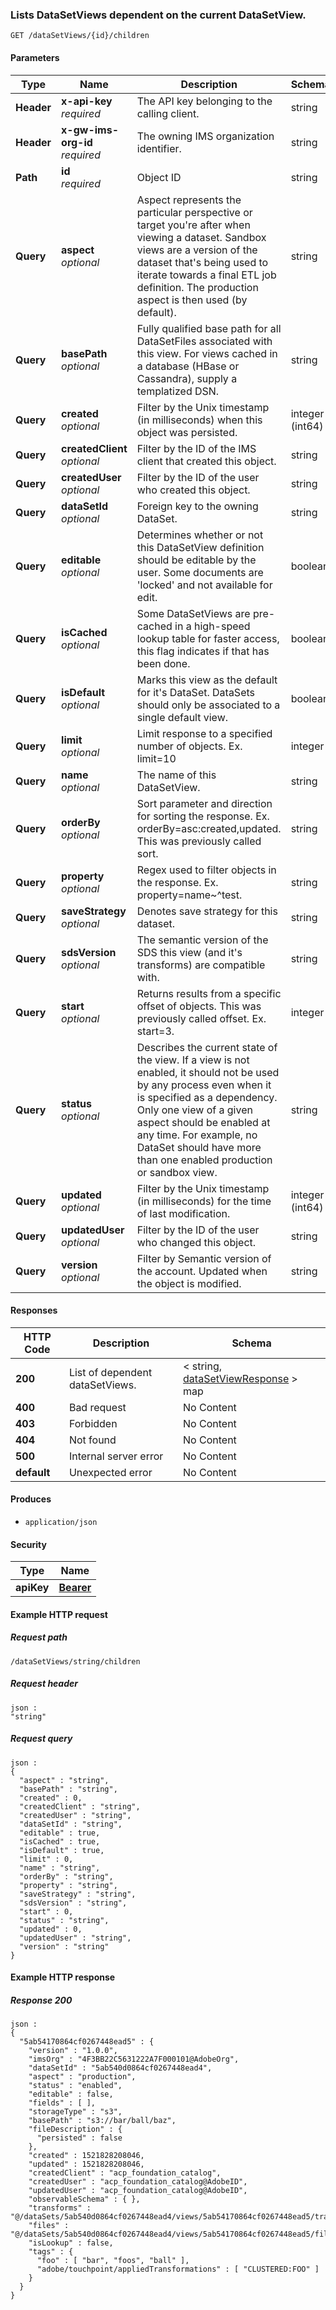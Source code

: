 
<a name="get_children_by_data_set_view_id"></a>
### Lists DataSetViews dependent on the current DataSetView.
```
GET /dataSetViews/{id}/children
```


#### Parameters

|Type|Name|Description|Schema|
|---|---|---|---|
|**Header**|**x-api-key**  <br>*required*|The API key belonging to the calling client.|string|
|**Header**|**x-gw-ims-org-id**  <br>*required*|The owning IMS organization identifier.|string|
|**Path**|**id**  <br>*required*|Object ID|string|
|**Query**|**aspect**  <br>*optional*|Aspect represents the particular perspective or target you're after when viewing a dataset. Sandbox views are a version of the dataset that's being used to iterate towards a final ETL job definition. The production aspect is then used (by default).|string|
|**Query**|**basePath**  <br>*optional*|Fully qualified base path for all DataSetFiles associated with this view. For views cached in a database (HBase or Cassandra), supply a templatized DSN.|string|
|**Query**|**created**  <br>*optional*|Filter by the Unix timestamp (in milliseconds) when this object was persisted.|integer (int64)|
|**Query**|**createdClient**  <br>*optional*|Filter by the ID of the IMS client that created this object.|string|
|**Query**|**createdUser**  <br>*optional*|Filter by the  ID of the user who created this object.|string|
|**Query**|**dataSetId**  <br>*optional*|Foreign key to the owning DataSet.|string|
|**Query**|**editable**  <br>*optional*|Determines whether or not this DataSetView definition should be editable by the user.  Some documents are 'locked' and not available for edit.|boolean|
|**Query**|**isCached**  <br>*optional*|Some DataSetViews are pre-cached in a high-speed lookup table for faster access, this flag indicates if that has been done.|boolean|
|**Query**|**isDefault**  <br>*optional*|Marks this view as the default for it's DataSet. DataSets should only be associated to a single default view.|boolean|
|**Query**|**limit**  <br>*optional*|Limit response to a specified number of objects. Ex. limit=10|integer|
|**Query**|**name**  <br>*optional*|The name of this DataSetView.|string|
|**Query**|**orderBy**  <br>*optional*|Sort parameter and direction for sorting the response. Ex. orderBy=asc:created,updated. This was previously called sort.|string|
|**Query**|**property**  <br>*optional*|Regex used to filter objects in the response. Ex. property=name~^test.|string|
|**Query**|**saveStrategy**  <br>*optional*|Denotes save strategy for this dataset.|string|
|**Query**|**sdsVersion**  <br>*optional*|The semantic version of the SDS this view (and it's transforms) are compatible with.|string|
|**Query**|**start**  <br>*optional*|Returns results from a specific offset of objects. This was previously called offset. Ex. start=3.|integer|
|**Query**|**status**  <br>*optional*|Describes the current state of the view.  If a view is not enabled, it should not be used by any process even when it is specified as a dependency. Only one view of a given aspect should be enabled at any time. For example, no DataSet should have more than one enabled production or sandbox view.|string|
|**Query**|**updated**  <br>*optional*|Filter by the Unix timestamp (in milliseconds) for the time of last modification.|integer (int64)|
|**Query**|**updatedUser**  <br>*optional*|Filter by the  ID of the user who changed this object.|string|
|**Query**|**version**  <br>*optional*|Filter by Semantic version of the account. Updated when the object is modified.|string|


#### Responses

|HTTP Code|Description|Schema|
|---|---|---|
|**200**|List of dependent dataSetViews.|< string, [dataSetViewResponse](../definitions/dataSetViewResponse.md#datasetviewresponse) > map|
|**400**|Bad request|No Content|
|**403**|Forbidden|No Content|
|**404**|Not found|No Content|
|**500**|Internal server error|No Content|
|**default**|Unexpected error|No Content|


#### Produces

* `application/json`


#### Security

|Type|Name|
|---|---|
|**apiKey**|**[Bearer](security.md#bearer)**|


#### Example HTTP request

##### Request path
```
/dataSetViews/string/children
```


##### Request header
```
json :
"string"
```


##### Request query
```
json :
{
  "aspect" : "string",
  "basePath" : "string",
  "created" : 0,
  "createdClient" : "string",
  "createdUser" : "string",
  "dataSetId" : "string",
  "editable" : true,
  "isCached" : true,
  "isDefault" : true,
  "limit" : 0,
  "name" : "string",
  "orderBy" : "string",
  "property" : "string",
  "saveStrategy" : "string",
  "sdsVersion" : "string",
  "start" : 0,
  "status" : "string",
  "updated" : 0,
  "updatedUser" : "string",
  "version" : "string"
}
```


#### Example HTTP response

##### Response 200
```
json :
{
  "5ab54170864cf0267448ead5" : {
    "version" : "1.0.0",
    "imsOrg" : "4F3BB22C5631222A7F000101@AdobeOrg",
    "dataSetId" : "5ab540d0864cf0267448ead4",
    "aspect" : "production",
    "status" : "enabled",
    "editable" : false,
    "fields" : [ ],
    "storageType" : "s3",
    "basePath" : "s3://bar/ball/baz",
    "fileDescription" : {
      "persisted" : false
    },
    "created" : 1521828208046,
    "updated" : 1521828208046,
    "createdClient" : "acp_foundation_catalog",
    "createdUser" : "acp_foundation_catalog@AdobeID",
    "updatedUser" : "acp_foundation_catalog@AdobeID",
    "observableSchema" : { },
    "transforms" : "@/dataSets/5ab540d0864cf0267448ead4/views/5ab54170864cf0267448ead5/transforms",
    "files" : "@/dataSets/5ab540d0864cf0267448ead4/views/5ab54170864cf0267448ead5/files",
    "isLookup" : false,
    "tags" : {
      "foo" : [ "bar", "foos", "ball" ],
      "adobe/touchpoint/appliedTransformations" : [ "CLUSTERED:FOO" ]
    }
  }
}
```



